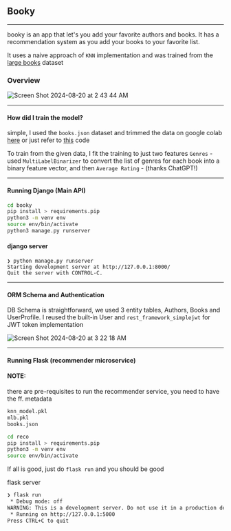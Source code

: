 ## Booky
----
booky is an app that let's you add your favorite authors and books. It has a recommendation system as you add your books to your favorite list.


It uses a naive approach of `KNN` implementation and was trained from the [large books](https://www.kaggle.com/datasets/opalskies/large-books-metadata-dataset-50-mill-entries?resource=download) dataset

### Overview

![Screen Shot 2024-08-20 at 2 43 44 AM](https://github.com/user-attachments/assets/e1359b4e-ad79-4a55-8537-15816052aff8)

----
#### How did I train the model?
simple, I used the `books.json` dataset and trimmed the data on google colab [here](https://www.kaggle.com/code/ioliveros/book-recommender-genre) or just refer to [this](https://github.com/ioliveros/booky/blob/main/reco/knn.py) code

To train from the given data, I fit the training to just two features 
`Genres` - used `MultiLabelBinarizer` to convert the list of genres for each book into a binary feature vector, and then `Average Rating` -  (thanks ChatGPT!)

--- 
#### Running Django (Main API)

```bash
cd booky
pip install > requirements.pip
python3 -m venv env
source env/bin/activate
python3 manage.py runserver
```
#### django server
```
❯ python manage.py runserver
Starting development server at http://127.0.0.1:8000/
Quit the server with CONTROL-C.
```
--- 
#### ORM Schema and Authentication
DB Schema is straightforward, we used 3 entity tables, Authors, Books and UserProfile. I reused the built-in User and `rest_framework_simplejwt` for JWT token implementation

![Screen Shot 2024-08-20 at 3 22 18 AM](https://github.com/user-attachments/assets/466e369f-2da2-428c-9653-ba33510d5fba)


---
#### Running Flask (recommender microservice) 

#### NOTE: 
there are pre-requisites to run the recommender service, you need to have the ff. metadata
```bash
knn_model.pkl
mlb.pkl
books.json
```

```bash
cd reco
pip install > requirements.pip
python3 -m venv env
source env/bin/activate
```
If all is good, just do `flask run` and you should be good

flask server
```bash
❯ flask run
 * Debug mode: off
WARNING: This is a development server. Do not use it in a production deployment. Use a production WSGI server instead.
 * Running on http://127.0.0.1:5000
Press CTRL+C to quit
```
